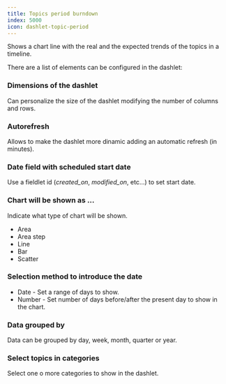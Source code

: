 ```yaml
---
title: Topics period burndown
index: 5000
icon: dashlet-topic-period
---
```


Shows a chart line with the real and the expected trends of the topics in a timeline.

There are a list of elements can be configured in the dashlet:


### Dimensions of the dashlet

Can personalize the size of the dashlet modifying the number of columns and rows.


### Autorefresh

Allows to make the dashlet more dinamic adding an automatic refresh (in minutes).

### Date field with scheduled start date

Use a fieldlet id (*created_on*, *modified_on*, etc...) to set start date.

### Chart will be shown as ...

Indicate what type of chart will be shown.

- Area
- Area step
- Line
- Bar
- Scatter

### Selection method to introduce the date

- Date - Set a range of days to show.
- Number - Set number of days before/after the present day to show in the chart.

### Data grouped by

Data can be grouped by day, week, month, quarter or year.

### Select topics in categories

Select one o more categories to show in the dashlet.